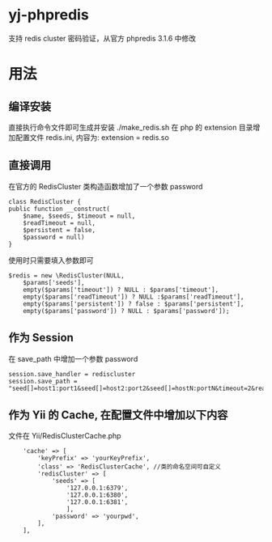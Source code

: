 # yj-phpredis
支持 redis cluster 密码验证，从官方 phpredis 3.1.6 中修改

# 用法

## 编译安装 
直接执行命令文件即可生成并安装 ./make_redis.sh
在 php 的 extension 目录增加配置文件 redis.ini, 内容为: extension = redis.so

## 直接调用
在官方的 RedisCluster 类构造函数增加了一个参数 password
~~~
class RedisCluster {
public function __construct(
	$name, $seeds, $timeout = null, 
	$readTimeout = null, 
	$persistent = false, 
	$password = null)
}	

~~~
使用时只需要填入参数即可
~~~
$redis = new \RedisCluster(NULL,
	$params['seeds'],
	empty($params['timeout']) ? NULL : $params['timeout'],
	empty($params['readTimeout']) ? NULL :$params['readTimeout'],
	empty($params['persistent']) ? false : $params['persistent'],
	empty($params['password']) ? NULL : $params['password']);
~~~

## 作为 Session

在 save_path 中增加一个参数 password 

~~~
session.save_handler = rediscluster
session.save_path = "seed[]=host1:port1&seed[]=host2:port2&seed[]=hostN:portN&timeout=2&read_timeout=2&failover=error&persistent=1&password=yourpwd"
~~~

## 作为 Yii 的 Cache, 在配置文件中增加以下内容
文件在 Yii/RedisClusterCache.php
~~~
    'cache' => [
        'keyPrefix' => 'yourKeyPrefix',
        'class' => 'RedisClusterCache',	//类的命名空间可自定义
        'redisCluster' => [
            'seeds' => [
                '127.0.0.1:6379',
                '127.0.0.1:6380',
                '127.0.0.1:6381',
                ],
            'password' => 'yourpwd',
        ],
    ],
~~~
